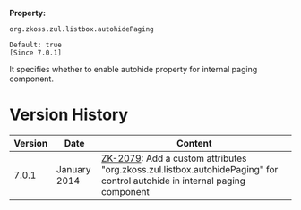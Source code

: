 **Property:**

`org.zkoss.zul.listbox.autohidePaging`

`Default: true`  
`[Since 7.0.1]`

It specifies whether to enable autohide property for internal paging
component.

# Version History

| Version | Date         | Content                                                                                                                                                              |
|---------|--------------|----------------------------------------------------------------------------------------------------------------------------------------------------------------------|
| 7.0.1   | January 2014 | [ZK-2079](http://tracker.zkoss.org/browse/ZK-2079): Add a custom attributes "org.zkoss.zul.listbox.autohidePaging" for control autohide in internal paging component |

